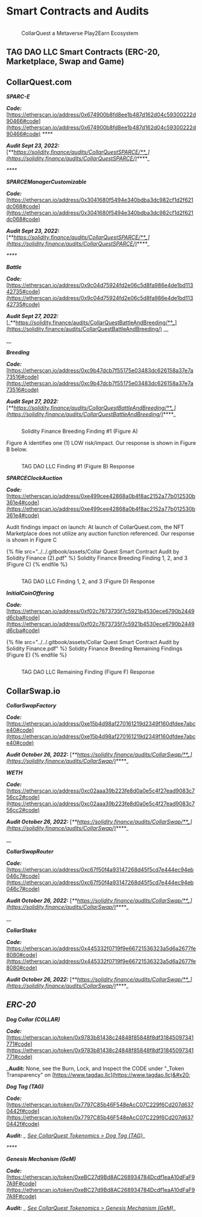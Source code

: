 # Smart Contracts and Audits

<figure><img src="../../.gitbook/assets/CQ-Title.png" alt=""><figcaption><p>CollarQuest a Metaverse Play2Earn Ecosystem</p></figcaption></figure>

## TAG DAO LLC Smart Contracts (ERC-20, Marketplace, Swap and Game)

## **CollarQuest.com**

_**SPARC-E**_

_**Code:**_ [https://etherscan.io/address/0x674900b8fd8ee1b487d162d04c59300222d90466#code](https://etherscan.io/address/0x674900b8fd8ee1b487d162d04c59300222d90466#code) _****_&#x20;

_**Audit Sept 23, 2022:**_ [_**https://solidity.finance/audits/CollarQuestSPARCE/**_](https://solidity.finance/audits/CollarQuestSPARCE/)_****_

_****_

_**SPARCEManagerCustomizable**_

_**Code:**_ [https://etherscan.io/address/0x3041680f5494e340bdba3dc982cf1d2f621dc068#code](https://etherscan.io/address/0x3041680f5494e340bdba3dc982cf1d2f621dc068#code)

_**Audit Sept 23, 2022:**_ [_**https://solidity.finance/audits/CollarQuestSPARCE/**_](https://solidity.finance/audits/CollarQuestSPARCE/)_****_

_****_

_**Battle**_

_**Code:**_ [https://etherscan.io/address/0x9c04d75924fd2e06c5d8fa986e4de1bd11342735#code](https://etherscan.io/address/0x9c04d75924fd2e06c5d8fa986e4de1bd11342735#code)

_**Audit Sept 27, 2022:**_ [_**https://solidity.finance/audits/CollarQuestBattleAndBreeding/**_](https://solidity.finance/audits/CollarQuestBattleAndBreeding/) __&#x20;

__

_**Breeding**_

_**Code:**_ [https://etherscan.io/address/0xc9b47dcb7f55175e03483dc626158a37e7a73516#code](https://etherscan.io/address/0xc9b47dcb7f55175e03483dc626158a37e7a73516#code)

_**Audit Sept 27, 2022:**_ [_**https://solidity.finance/audits/CollarQuestBattleAndBreeding/**_](https://solidity.finance/audits/CollarQuestBattleAndBreeding/)_****_

<figure><img src="../../.gitbook/assets/Battle-Findings-1.png" alt=""><figcaption><p>Solidity Finance Breeding Finding #1 (Figure A)</p></figcaption></figure>

Figure A identifies one (1) LOW risk/impact.  Our response is shown in Figure B below.

<figure><img src="../../.gitbook/assets/Battle-Findings-1-Response.png" alt=""><figcaption><p>TAG DAO LLC Finding #1 (Figure B) Response</p></figcaption></figure>



_**SPARCEClockAuction**_

_**Code:**_ [https://etherscan.io/address/0xe499cee42868a0b4f8ac2152a77b012530b361e4#code](https://etherscan.io/address/0xe499cee42868a0b4f8ac2152a77b012530b361e4#code)

Audit findings impact on launch:  At launch of CollarQuest.com, the NFT Marketplace does not utilize any auction function referenced.  Our response is shown in Figure C

{% file src="../../.gitbook/assets/Collar Quest Smart Contract Audit by Solidity Finance (2).pdf" %}
Solidity Finance Breeding Finding 1, 2, and 3 (Figure C)
{% endfile %}

<figure><img src="../../.gitbook/assets/Auction-response (1).png" alt=""><figcaption><p>TAG DAO LLC Finding 1, 2, and 3 (Figure D) Response</p></figcaption></figure>

_**InitialCoinOffering**_

_**Code:**_ [https://etherscan.io/address/0xf02c7673735f7c5921b4530ece6790b2449d6cba#code](https://etherscan.io/address/0xf02c7673735f7c5921b4530ece6790b2449d6cba#code)

{% file src="../../.gitbook/assets/Collar Quest Smart Contract Audit by Solidity Finance.pdf" %}
Solidity Finance Breeding Remaining Findings (Figure E)
{% endfile %}

<figure><img src="../../.gitbook/assets/ico.png" alt=""><figcaption><p>TAG DAO LLC Remaining Finding (Figure F) Response</p></figcaption></figure>

## **CollarSwap.io**

_**CollarSwapFactory**_

_**Code:**_ [https://etherscan.io/address/0xe15b4d98af270161219d2349f160dfdee7abce40#code](https://etherscan.io/address/0xe15b4d98af270161219d2349f160dfdee7abce40#code)

_**Audit October 26,  2022:**_ [_**https://solidity.finance/audits/CollarSwap/**_](https://solidity.finance/audits/CollarSwap/)_****_



_**WETH**_

_**Code:**_ [https://etherscan.io/address/0xc02aaa39b223fe8d0a0e5c4f27ead9083c756cc2#code](https://etherscan.io/address/0xc02aaa39b223fe8d0a0e5c4f27ead9083c756cc2#code)

_**Audit October 26,  2022:**_ [_**https://solidity.finance/audits/CollarSwap/**_](https://solidity.finance/audits/CollarSwap/)_****_

__

_**CollarSwapRouter**_

_**Code:**_ [https://etherscan.io/address/0xc67f50f4a93147268d45f5cd7e444ec94eb046c7#code](https://etherscan.io/address/0xc67f50f4a93147268d45f5cd7e444ec94eb046c7#code)

_**Audit October 26,  2022:**_ [_**https://solidity.finance/audits/CollarSwap/**_](https://solidity.finance/audits/CollarSwap/)_****_

__

_**CollarStake**_

_**Code:**_ [https://etherscan.io/address/0x445332f0719f9e66721536323a5d6a2677fe8080#code](https://etherscan.io/address/0x445332f0719f9e66721536323a5d6a2677fe8080#code)

_**Audit October 26,  2022:**_ [_**https://solidity.finance/audits/CollarSwap/**_](https://solidity.finance/audits/CollarSwap/)_****_



## _ERC-20_

_**Dog Collar (COLLAR)**_

_**Code:**_ [https://etherscan.io/token/0x9783b81438c24848f85848f8df31845097341771#code](https://etherscan.io/token/0x9783b81438c24848f85848f8df31845097341771#code)

_**Audit:** None, see the Burn, Lock, and Inspect the CODE under "_Token Transparency" on [https://www.tagdao.llc](https://www.tagdao.llc)&#x20;



_**Dog Tag (TAG)**_

_**Code:**_ [https://etherscan.io/token/0x7797C85b46F548eAcC07C229f6Cd207d6370442f#code](https://etherscan.io/token/0x7797C85b46F548eAcC07C229f6Cd207d6370442f#code)

_**Audit:** _ [_See CollarQuest Tokenomics > Dog Tag (TAG)_](dog-tag/)__

_****_

_**Genesis Mechanism (GeM)**_

_**Code:**_ [https://etherscan.io/token/0xeBC27d9Bd8AC268934784Dcdf1eaA10dFaF97A9F#code](https://etherscan.io/token/0xeBC27d9Bd8AC268934784Dcdf1eaA10dFaF97A9F#code)

_**Audit:** _ [_See CollarQuest Tokenomics > Genesis Mechanism (GeM)_](genesis-mechanism-gem/)__
